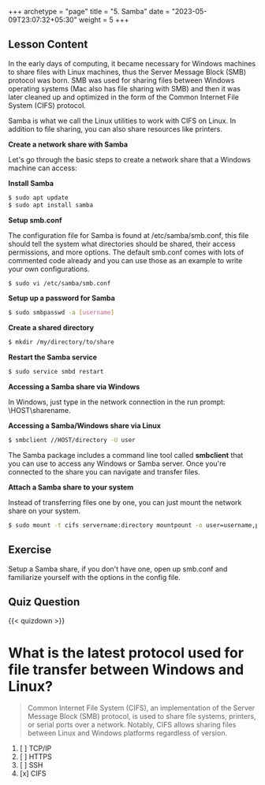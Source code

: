 +++
archetype = "page"
title = "5. Samba"
date = "2023-05-09T23:07:32+05:30"
weight = 5
+++

## Lesson Content

In the early days of computing, it became necessary for Windows machines to share files with Linux machines, thus the Server Message Block (SMB) protocol was born. SMB was used for sharing files between Windows operating systems (Mac also has file sharing with SMB) and then it was later cleaned up and optimized in the form of the Common Internet File System (CIFS) protocol. 

Samba is what we call the Linux utilities to work with CIFS on Linux. In addition to file sharing, you can also share resources like printers. 

**Create a network share with Samba**

Let's go through the basic steps to create a network share that a Windows machine can access:

**Install Samba**

```bash
$ sudo apt update
$ sudo apt install samba
```

**Setup smb.conf**

The configuration file for Samba is found at /etc/samba/smb.conf, this file should tell the system what directories should be shared, their access permissions, and more options. The default smb.conf comes with lots of commented code already and you can use those as an example to write your own configurations.


```bash
$ sudo vi /etc/samba/smb.conf
```

**Setup up a password for Samba**

```bash
$ sudo smbpasswd -a [username]
```

**Create a shared directory**

```bash
$ mkdir /my/directory/to/share
```

**Restart the Samba service**

```bash
$ sudo service smbd restart
```

**Accessing a Samba share via Windows**

In Windows, just type in the network connection in the run prompt: \\HOST\sharename.

**Accessing a Samba/Windows share via Linux**

```bash
$ smbclient //HOST/directory -U user
```


The Samba package includes a command line tool called **smbclient** that you can use to access any Windows or Samba server. Once you're connected to the share you can navigate and transfer files.

**Attach a Samba share to your system**

Instead of transferring files one by one, you can just mount the network share on your system.


```bash
$ sudo mount -t cifs servername:directory mountpount -o user=username,pass=password
```


## Exercise

Setup a Samba share, if you don't have one, open up smb.conf and familiarize yourself with the options in the config file.

## Quiz Question

{{< quizdown >}}

# What is the latest protocol used for file transfer between Windows and Linux?

> Common Internet File System (CIFS), an implementation of the Server Message Block (SMB) protocol, is used to share file systems, printers, or serial ports over a network. Notably, CIFS allows sharing files between Linux and Windows platforms regardless of version.

1. [ ] TCP/IP
2. [ ] HTTPS
3. [ ] SSH
4. [x] CIFS
